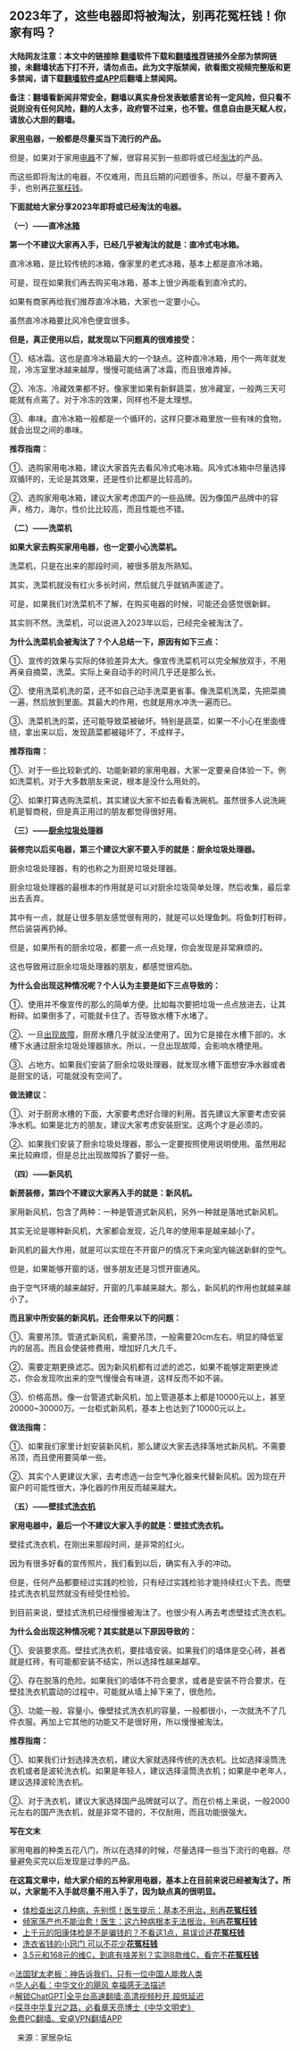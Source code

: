  <!-- 面包屑导航 --> <h2>2023年了，这些电器即将被淘汰，别再花冤枉钱！你家有吗？</h2> <p class="notice"><b>大陆网友注意：本文中的链接除 <a href="https://github.com/bannedbook/fanqiang" >翻墙</a>软件下载和<a href="https://github.com/killgcd/justmysocks/blob/master/README.md">翻墙推荐</a>链接外全部为禁网链接，未翻墙状态下打不开，请勿点击。此为文字版禁闻，欲看图文视频完整版和更多禁闻，请下载<a href="https://github.com/bannedbook/fanqiang">翻墙软件或APP</a>后翻墙上禁闻网。</p><p>备注：翻墙看新闻非常安全，翻墙以真实身份发表敏感言论有一定风险，但只看不说则没有任何风险，翻的人太多，政府管不过来，也不管。信息自由是天赋人权，请放心大胆的翻墙。</b></p>  <div class="entry"> <p><strong>家<a href="https://www.bannedbook.org/bnews/tag/%E7%94%A8%E7%94%B5/" class="st_tag internal_tag" rel="tag" title="标签 用电 下的日志">用电</a>器，一般都是尽量买当下流行的产品。</strong></p> <p>但是，如果对于家用<a href="https://www.bannedbook.org/bnews/tag/%E7%94%B5%E5%99%A8/" class="st_tag internal_tag" rel="tag" title="标签 电器 下的日志">电器</a>不了解，很容易买到一些即将或已经<a href="https://www.bannedbook.org/bnews/tag/%E6%B7%98%E6%B1%B0/" class="st_tag internal_tag" rel="tag" title="标签 淘汰 下的日志">淘汰</a>的产品。</p> <p>而这些即将淘汰的电器，不仅难用，而且后期的问题很多。所以，尽量不要再入手，也别再<a href="https://www.bannedbook.org/bnews/tag/%E8%8A%B1%E5%86%A4%E6%9E%89%E9%92%B1/" class="st_tag internal_tag" rel="tag" title="标签 花冤枉钱 下的日志">花冤枉钱</a>。</p> <p><strong>下面就给大家分享2023年即将或已经淘汰的电器。</strong></p> <p><strong>（一）——直冷<a href="https://www.bannedbook.org/bnews/tag/%e5%86%b0%e7%ae%b1/" class="st_tag internal_tag" rel="tag" title="标签 冰箱 下的日志">冰箱</a></strong></p> <p><strong>第一个不建议大家再入手，已经几乎被淘汰的就是：直冷式电冰箱。</strong></p> <p>直冷冰箱，是比较传统的冰箱，像家里的老式冰箱，基本上都是直冷冰箱。</p> <p>可是，现在如果我们再去购买电冰箱，基本上很少再能看到直冷式的。</p> <p>如果有商家再给我们推荐直冷冰箱，大家也一定要小心。</p> <p>虽然直冷冰箱要比风冷色便宜很多。</p> <p><strong>但是，真正使用以后，就发现以下问题真的很难接受：</strong></p> <p>①、结冰霜。这也是直冷冰箱最大的一个缺点。这种直冷冰箱，用个一两年就发现，冷冻室里冰越来越厚，慢慢可能结满了冰霜，而且很难弄掉。</p> <p>②、冷冻、冷藏效果都不好。像家里如果有新鲜蔬菜，放冷藏室，一般两三天可能就有点蔫了。对于冷冻的效果，同样也不是太理想。</p> <p>③、串味。直冷冰箱一般都是一个循环的，这样只要冰箱里放一些有味的食物，就会出现之间的串味。</p> <p><strong>推荐指南：</strong></p> <p>①、选购家用电冰箱，建议大家首先去看风冷式电冰箱。风冷式冰箱中尽量选择双循环的，无论是其效果，还是性价比都是比较高的。</p> <p>②、选购家用电冰箱，建议大家考虑国产的一些品牌。因为像国产品牌中的容声，格力，海尔，性价比比较高，而且性能也不错。</p> <p><strong>（二）——洗菜机</strong></p> <p><strong>如果大家去购买家用电器，也一定要小心洗菜机。</strong></p>  <p>洗菜机，只是在出来的那段时间，被很多朋友所熟知。</p> <p>其实，洗菜机就没有红火多长时间，然后就几乎就销声匿迹了。</p> <p>可是，如果我们对洗菜机不了解，在购买电器的时候，可能还会感觉很新鲜。</p> <p>其实则不然。洗菜机，可以说进入2023年以后，已经完全被淘汰了。</p> <p><strong>为什么洗菜机会被淘汰了？个人总结一下，原因有如下三点：</strong></p> <p>①、宣传的效果与实际的体验差异太大。像宣传洗菜机可以完全解放双手，不用再亲自摘菜，洗菜。实际上亲自动手的时间几乎还是那么长。</p> <p>②、使用洗菜机洗的菜，还不如自己动手洗菜更省事。像洗菜机洗菜，先把菜摘一遍，然后放到里面。其最大的作用，也就是用水冲洗一遍而已。</p> <p>③、洗菜机洗的菜，还可能导致菜被破坏。特别是蔬菜，如果一不小心在里面缠绕，拿出来以后，发现蔬菜都被碰坏了，不成样子。</p> <p><strong>推荐指南：</strong></p> <p>①、对于一些比较新式的、功能新颖的家用电器，大家一定要亲自体验一下。例如洗菜机，对于大多数朋友来说，根本是没什么用处的。</p> <p>②、如果打算选购洗菜机，其实建议大家不如去看看洗碗机。虽然很多人说洗碗机是智商税，但是真正用过的朋友都觉得很好用。</p> <p><strong>（三）——<a href="https://www.bannedbook.org/bnews/tag/%E5%8E%A8%E4%BD%99/" class="st_tag internal_tag" rel="tag" title="标签 厨余 下的日志">厨余</a><a href="https://www.bannedbook.org/bnews/tag/%E5%9E%83%E5%9C%BE%E5%A4%84%E7%90%86/" class="st_tag internal_tag" rel="tag" title="标签 垃圾处理 下的日志">垃圾处理</a>器</strong></p> <p><strong>装修完以后买电器，第三个建议大家不要入手的就是：厨余垃圾处理器。</strong></p> <p>厨余垃圾处理器，有的也称之为厨房垃圾处理器。</p> <p>厨余垃圾处理器的最根本的作用就是可以对厨余垃圾简单处理，然后收集，最后拿出去丢弃。</p> <p>其中有一点，就是让很多朋友感觉很有用的，就是可以处理鱼刺。将鱼刺打粉碎，然后装袋再扔掉。</p> <p>但是，如果所有的厨余垃圾，都要一点一点处理，你会发现是非常麻烦的。</p> <p>这也导致用过厨余垃圾处理器的朋友，都感觉很鸡肋。</p> <p><strong>为什么会出现这种情况呢？个人认为主要是如下三点导致的：</strong></p>  <p>①、使用并不像宣传的那么的简单方便。比如每次要把垃圾一点点放进去，让其粉碎。如果倒多了，可能就卡住了。否导致水槽下水堵了。</p> <p>②、一旦<a href="https://www.bannedbook.org/bnews/tag/%E5%87%BA%E7%8E%B0%E6%95%85%E9%9A%9C/" class="st_tag internal_tag" rel="tag" title="标签 出现故障 下的日志">出现故障</a>，厨房水槽几乎就没法使用了。因为它是接在水槽下部的。水槽下水通过厨余垃圾处理器排水。所以，一旦出现故障，会影响水槽使用。</p> <p>③、占地方。如果我们安装了厨余垃圾处理器，就发现水槽下面想安净水器或者是厨宝的话，可能就没有空间了。</p> <p><strong>做法建议：</strong></p> <p>①、对于厨房水槽的下面，大家要考虑好合理的利用。首先建议大家要考虑安装净水机。如果是北方的朋友，建议大家考虑安装厨宝。这两个才是必须的。</p> <p>②、如果我们安装了厨余垃圾处理器，那么一定要按照使用说明使用。虽然用起来比较麻烦，但是总比出现故障拆了要好一些。</p> <p><strong>（四）——新风机</strong></p> <p><strong>新房装修，第四个不建议大家再入手的就是：新风机。</strong></p> <p>家用新风机，包含了两种：一种是管道式新风机，另外一种就是落地式新风机。</p> <p>其实无论是哪种新风机，大家都会发现，近几年的使用率是越来越小了。</p> <p>新风机的最大作用，就是可以实现在不开窗户的情况下来向室内输送新鲜的空气。</p> <p>但是，如果能够开窗的话，很多朋友还是习惯开窗通风。</p> <p>由于空气环境的越来越好，开窗的几率越来越大。那么，新风机的作用也就越来越小了。</p> <p><strong>而且家中所安装的新风机，还会带来以下的问题：</strong></p> <p>①、需要吊顶。管道式新风机，需要吊顶，一般需要20cm左右。明显的降低室内的层高。而且会使装修费用，增加好几大几千。</p> <p>②、需要定期更换滤芯。因为新风机都有过滤的滤芯，如果不能够定期更换滤芯，你会发现吹出来的空气慢慢会有味道，这样反而不如不装。</p> <p>③、价格高昂。像一台管道式新风机，加上管道基本上都是10000元以上，甚至20000~30000万。一台柜式新风机，基本上也达到了10000元以上。</p> <p><strong>做法指南：</strong></p> <p>①、如果我们家里计划安装新风机，那么建议大家去选择落地式新风机。不需要吊顶，而且使用要简单一些。</p>  <p>②、其实个人更建议大家，去考虑选一台空气净化器来代替新风机。因为现在开窗户的可能性很大，净化器的作用反而越来越大。</p> <p><strong>（五）——壁挂式<a href="https://www.bannedbook.org/bnews/tag/%e6%b4%97%e8%a1%a3%e6%9c%ba/" class="st_tag internal_tag" rel="tag" title="标签 洗衣机 下的日志">洗衣机</a></strong></p> <p><strong>家用电器中，最后一个不建议大家入手的就是：壁挂式洗衣机。</strong></p> <p>壁挂式洗衣机，在刚出来那段时间，是非常的红火。</p> <p>因为有很多好看的宣传照片，我们看到以后，确实有入手的冲动。</p> <p>但是，任何产品都要经过实践的检验，只有经过实践检验才能持续红火下去。而壁挂式洗衣机显然就没有经受住检验。</p> <p>到目前来说，壁挂式洗机已经慢慢被淘汰了。也很少有人再去考虑壁挂式洗衣机。</p> <p><strong>为什么会出现这种情况呢？其实就是以下原因导致的：</strong></p> <p>①、安装要求高。壁挂式洗衣机，要挂墙安装。如果我们的墙体是空心砖，甚者就是红砖，有可能都安装不结实，所以选择性越来越窄。</p> <p>②、存在脱落的危险。如果我们的墙体不符合要求，或者是安装不符合要求，在壁挂洗衣机震动的过程中，可能就从墙上掉下来了，很危险。</p> <p>③、功能一般、容量小。像壁挂式洗衣机的容量，一般都很小，一次就洗不了几件衣服。再加上它其他的功能又不是很好用，所以慢慢被淘汰。</p> <p><strong>推荐指南：</strong></p> <p>①、如果我们计划选择洗衣机，建议大家就选择传统的洗衣机。比如选择滚筒洗衣机或者是波轮洗衣机。如果是年轻人，建议选择滚筒洗衣机；如果是中老年人，建议选择波轮洗衣机。</p> <p>②、对于洗衣机，建议大家选择国产品牌就可以了。而在价格上来说，一般2000元左右的国产洗衣机，就是非常不错的，不仅耐用，而且功能很强大。</p> <p><strong>写在文末</strong></p> <p>家用电器的种类五花八门，所以在选择的时候，尽量选择一些当下流行的电器。尽量避免买完以后发现是过季的产品。</p> <p><strong>在这篇文章中，给大家介绍的五种家用电器，基本上在目前来说已经被淘汰了。所以，大家能不入手就尽量不用入手了，因为缺点真的很明显。</strong></p> <!--<div id="taboola-mid-1"></div>--><ul class='op-related-articles' title='相关阅读'> <li><a href='https://www.bannedbook.org/bnews/health/20230318/1861474.html' target='_blank'>体检查出这几种病，先别慌！医生提示：基本不用治，别再<b>花冤枉钱</b></a></li> <li><a href='https://www.bannedbook.org/bnews/health/20230226/1853513.html' target='_blank'>倾家荡产也不能治愈！医生：这六种病根本无法根治，别再<b>花冤枉钱</b></a></li> <li><a href='https://www.bannedbook.org/bnews/health/20230213/1848013.html' target='_blank'>上千元的阳康体检是不是骗钱的？不看这1点，易误诊还<b>花冤枉钱</b></a></li> <li><a href='https://www.bannedbook.org/bnews/baitai/20230202/1843330.html' target='_blank'>洗衣省钱的小窍门 可以不花少<b>花冤枉钱</b></a></li> <li><a href='https://www.bannedbook.org/bnews/lifebaike/20230120/1838779.html' target='_blank'>3.5元和168元的维C，到底有啥差别？实测8款维C，看完不<b>花冤枉钱</b></a></li> </ul> <p class="texttj"> 🔥<a href="https://www.bannedbook.org/bnews/ssgc/20230219/1850782.html" target="_blank">法国犹太老板：神告诉我们，只有一位中国人能救人类</a><br/> 🔥<a href="https://www.bannedbook.org/bnews/comments/20220220/1694796.html" target="_blank">华人必看：中华文化的飓风 幸福感无法描述</a><br/> 🔥<a href="https://github.com/bannedbook/fanqiang/wiki/V2ray%E6%9C%BA%E5%9C%BA" target="_blank">解锁ChatGPT|全平台高速翻墙:高清视频秒开,超低延迟</a><br/> 🔥<a href="https://www.bannedbook.org/bnews/comments/20220808/1768773.html" target="_blank">探寻中华复兴之路，必看章天亮博士《中华文明史》</a><br/> <a href="https://github.com/bannedbook/fanqiang/wiki/%E7%A6%81%E9%97%BB%E7%BD%91%E5%AE%89%E5%8D%93%E7%BF%BB%E5%A2%99%E6%96%B0%E9%97%BBAPP" target="_blank">免费PC翻墙、安卓VPN翻墙APP</a><br/> </p><p class="src-info">　来源：家居杂坛 </p> <a name='sharetosocial'></a> <div style="margin-bottom:5px;padding-bottom:5px;clear:both"> <div id="archive-pix-1" class="banner-ads"> <!-- AuctionX Display platform tag START --> <div id="27602x728x90x621x_ADSLOT1" clicktrack="%%CLICK_URL_ESC%%"></div>  <!-- AuctionX Display platform tag END --> </div> <div id="archive-pix-2" class="banner-ads"> <!-- AuctionX Display platform tag START --> <div id="27556x300x250x621x_ADSLOT1" clicktrack="%%CLICK_URL_ESC%%" style="margin:0 auto;text-align:center"></div>  <!-- AuctionX Display platform tag END --> </div> </div>  <div id="archive-pix-1" class="banner-ads"> <!-- AuctionX Display platform tag START --> <div id="27603x728x90x621x_ADSLOT1" clicktrack="%%CLICK_URL_ESC%%"></div>  <!-- AuctionX Display platform tag END --> </div> </div><!--END ENTRY--> 